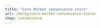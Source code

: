 ```yaml
---
title: "Corn Market convenience store"
url: /derby/corn-market-convenience-store/
shop: convenience
---
```

